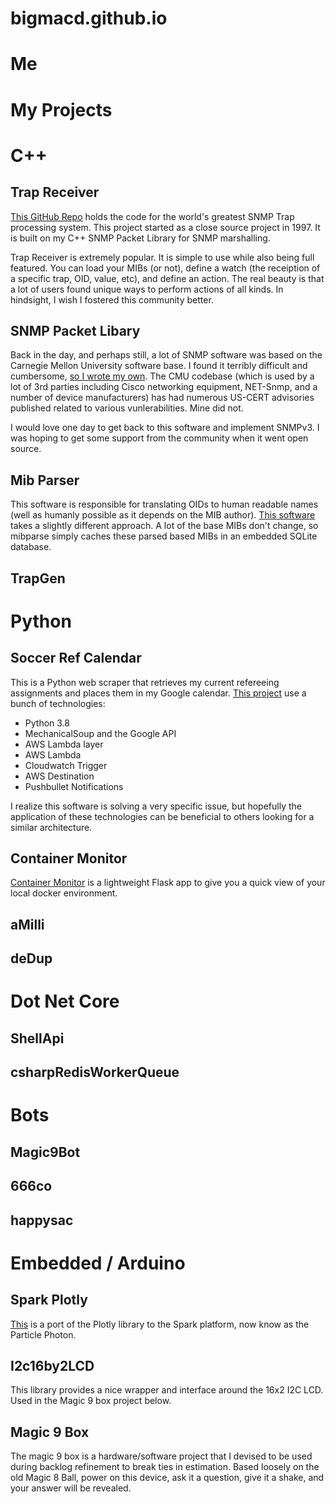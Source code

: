 # bigmacd.github.io

# Me

# My Projects

# C++

## Trap Receiver

[This GitHub Repo](https://github.com/bigmacd/trapreceiver) holds the code for the world's greatest SNMP Trap processing system.  This project started as a close source project in 1997.  It is built on my C++ SNMP Packet Library for SNMP marshalling.

Trap Receiver is extremely popular.  It is simple to use while also being full featured.  You can load your MIBs (or not), define a watch (the receiption of a specific trap, OID, value, etc), and define an action.  The real beauty is that a lot of users found unique ways to perform actions of all kinds.  In hindsight, I wish I fostered this community better.

## SNMP Packet Libary

Back in the day, and perhaps still, a lot of SNMP software was based on the Carnegie Mellon University software base.  I found it terribly difficult and cumbersome, [so I wrote my own](https://github.com/bigmacd/pktlib).  The CMU codebase (which is used by a lot of 3rd parties including Cisco networking equipment, NET-Snmp, and a number of device manufacturers)  has had numerous US-CERT advisories published related to various vunlerabilities.  Mine did not.

I would love one day to get back to this software and implement SNMPv3.  I was hoping to get some support from the community when it went open source.

## Mib Parser

This software is responsible for translating OIDs to human readable names (well as humanly possible as it depends on the MIB author).  [This software](https://github.com/bigmacd/mibparse) takes a slightly different approach.  A lot of the base MIBs don't change, so mibparse simply caches these parsed based MIBs in an embedded SQLite database.

## TrapGen

# Python

## Soccer Ref Calendar

This is a Python web scraper that retrieves my current refereeing assignments and places them in my Google calendar.  [This project](https://github.com/bigmacd/SoccerRefCalendar) use a bunch of technologies:
* Python 3.8
* MechanicalSoup and the Google API
* AWS Lambda layer
* AWS Lambda
* Cloudwatch Trigger
* AWS Destination
* Pushbullet Notifications

I realize this software is solving a very specific issue, but hopefully the application of these technologies can be beneficial to others looking for a similar architecture.

## Container Monitor

[Container Monitor](https://github.com/bigmacd/containerMonitor) is a lightweight Flask app to give you a quick view of your local docker environment.

## aMilli

## deDup

# Dot Net Core

## ShellApi

## csharpRedisWorkerQueue

# Bots

## Magic9Bot

## 666co

## happysac

# Embedded / Arduino

## Spark Plotly

[This](https://github.com/bigmacd/spark-plotly) is a port of the Plotly library to the Spark platform, now know as the Particle Photon.

## I2c16by2LCD

This library provides a nice wrapper and interface around the 16x2 I2C LCD.  Used in the Magic 9 box project below.

## Magic 9 Box

The magic 9 box is a hardware/software project that I devised to be used during backlog refinement to break ties in estimation.  Based loosely on the old Magic 8 Ball, power on this device, ask it a question, give it a shake, and your answer will be revealed.
